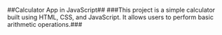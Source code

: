 ##Calculator App in JavaScript##
###This project is a simple calculator built using HTML, CSS, and JavaScript. It allows users to perform basic arithmetic operations.###
